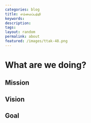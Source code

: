 ```yaml
---
categories: blog
title: எம்மைப்பற்றி
keywords: 
description: 
tags: 
layout: random
permalink: about
featured: /images/ttak-48.png
---
```

# What are we doing?
## Mission
## Vision
## Goal
